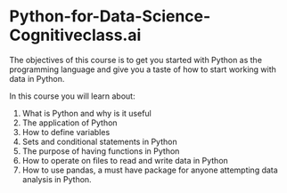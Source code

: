 # Python-for-Data-Science-Cognitiveclass.ai

The objectives of this course is to get you started with Python as the programming language and give you a taste of how to start working with data in Python.

In this course you will learn about:

1. What is Python and why is it useful
2. The application of Python 
3. How to define variables
4. Sets and conditional statements in Python
5. The purpose of having functions in Python
6. How to operate on files to read and write data in Python
7. How to use pandas, a must have package for anyone attempting data analysis in Python.
